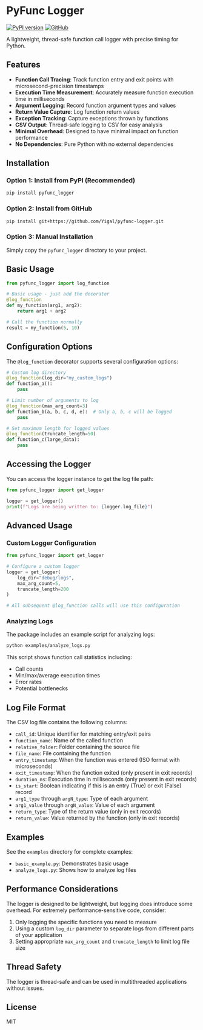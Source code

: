 # PyFunc Logger

[![PyPI version](https://img.shields.io/pypi/v/pyfunc_logger.svg)](https://pypi.org/project/pyfunc-logger/)
[![GitHub](https://img.shields.io/github/license/Yigal/pyfunc-logger)](https://github.com/Yigal/pyfunc-logger)

A lightweight, thread-safe function call logger with precise timing for Python.

## Features

- **Function Call Tracing**: Track function entry and exit points with microsecond-precision timestamps
- **Execution Time Measurement**: Accurately measure function execution time in milliseconds
- **Argument Logging**: Record function argument types and values
- **Return Value Capture**: Log function return values
- **Exception Tracking**: Capture exceptions thrown by functions
- **CSV Output**: Thread-safe logging to CSV for easy analysis
- **Minimal Overhead**: Designed to have minimal impact on function performance
- **No Dependencies**: Pure Python with no external dependencies

## Installation

### Option 1: Install from PyPI (Recommended)

```bash
pip install pyfunc_logger
```

### Option 2: Install from GitHub

```bash
pip install git+https://github.com/Yigal/pyfunc-logger.git
```

### Option 3: Manual Installation

Simply copy the `pyfunc_logger` directory to your project.

## Basic Usage

```python
from pyfunc_logger import log_function

# Basic usage - just add the decorator
@log_function
def my_function(arg1, arg2):
    return arg1 + arg2

# Call the function normally
result = my_function(5, 10)
```

## Configuration Options

The `@log_function` decorator supports several configuration options:

```python
# Custom log directory
@log_function(log_dir="my_custom_logs")
def function_a():
    pass

# Limit number of arguments to log
@log_function(max_arg_count=3)
def function_b(a, b, c, d, e):  # Only a, b, c will be logged
    pass

# Set maximum length for logged values
@log_function(truncate_length=50)
def function_c(large_data):
    pass
```

## Accessing the Logger

You can access the logger instance to get the log file path:

```python
from pyfunc_logger import get_logger

logger = get_logger()
print(f"Logs are being written to: {logger.log_file}")
```

## Advanced Usage

### Custom Logger Configuration

```python
from pyfunc_logger import get_logger

# Configure a custom logger
logger = get_logger(
    log_dir="debug/logs",
    max_arg_count=5,
    truncate_length=200
)

# All subsequent @log_function calls will use this configuration
```

### Analyzing Logs

The package includes an example script for analyzing logs:

```bash
python examples/analyze_logs.py
```

This script shows function call statistics including:
- Call counts
- Min/max/average execution times
- Error rates
- Potential bottlenecks

## Log File Format

The CSV log file contains the following columns:

- `call_id`: Unique identifier for matching entry/exit pairs
- `function_name`: Name of the called function
- `relative_folder`: Folder containing the source file
- `file_name`: File containing the function
- `entry_timestamp`: When the function was entered (ISO format with microseconds)
- `exit_timestamp`: When the function exited (only present in exit records)
- `duration_ms`: Execution time in milliseconds (only present in exit records)
- `is_start`: Boolean indicating if this is an entry (True) or exit (False) record
- `arg1_type` through `argN_type`: Type of each argument
- `arg1_value` through `argN_value`: Value of each argument
- `return_type`: Type of the return value (only in exit records)
- `return_value`: Value returned by the function (only in exit records)

## Examples

See the `examples` directory for complete examples:

- `basic_example.py`: Demonstrates basic usage
- `analyze_logs.py`: Shows how to analyze log files

## Performance Considerations

The logger is designed to be lightweight, but logging does introduce some overhead. For extremely performance-sensitive code, consider:

1. Only logging the specific functions you need to measure
2. Using a custom `log_dir` parameter to separate logs from different parts of your application
3. Setting appropriate `max_arg_count` and `truncate_length` to limit log file size

## Thread Safety

The logger is thread-safe and can be used in multithreaded applications without issues.

## License

MIT
